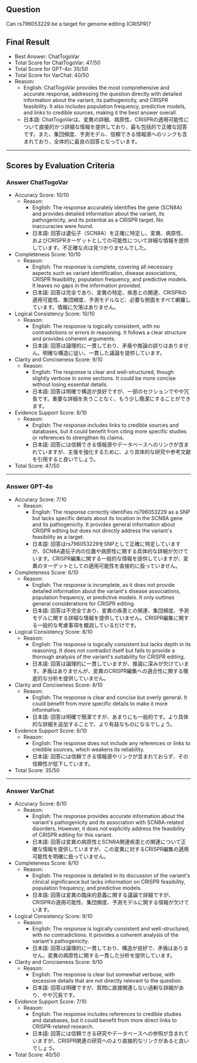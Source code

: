 ## Question

Can rs796053229 be a target for genome editing (CRISPR)?

## Final Result

- Best Answer: ChatTogoVar
- Total Score for ChatTogoVar: 47/50
- Total Score for GPT-4o: 35/50
- Total Score for VarChat: 40/50
- Reason:
  - English: ChatTogoVar provides the most comprehensive and accurate response, addressing the question directly with detailed information about the variant, its pathogenicity, and CRISPR feasibility. It also includes population frequency, predictive models, and links to credible sources, making it the best answer overall.
  - 日本語: ChatTogoVarは、変異の詳細、病原性、CRISPRの適用可能性について直接的かつ詳細な情報を提供しており、最も包括的で正確な回答です。また、集団頻度、予測モデル、信頼できる情報源へのリンクも含まれており、全体的に最良の回答となっています。

---

## Scores by Evaluation Criteria

### Answer ChatTogoVar
- Accuracy Score: 10/10
  - Reason: 
    - English: The response accurately identifies the gene (SCN8A) and provides detailed information about the variant, its pathogenicity, and its potential as a CRISPR target. No inaccuracies were found.
    - 日本語: 回答は遺伝子（SCN8A）を正確に特定し、変異、病原性、およびCRISPRターゲットとしての可能性について詳細な情報を提供しています。不正確な点は見つかりませんでした。
- Completeness Score: 10/10
  - Reason: 
    - English: The response is complete, covering all necessary aspects such as variant identification, disease associations, CRISPR feasibility, population frequency, and predictive models. It leaves no gaps in the information provided.
    - 日本語: 回答は完全であり、変異の特定、疾患との関連、CRISPRの適用可能性、集団頻度、予測モデルなど、必要な側面をすべて網羅しています。情報に欠落はありません。
- Logical Consistency Score: 10/10
  - Reason: 
    - English: The response is logically consistent, with no contradictions or errors in reasoning. It follows a clear structure and provides coherent arguments.
    - 日本語: 回答は論理的に一貫しており、矛盾や推論の誤りはありません。明確な構造に従い、一貫した議論を提供しています。
- Clarity and Conciseness Score: 9/10
  - Reason: 
    - English: The response is clear and well-structured, though slightly verbose in some sections. It could be more concise without losing essential details.
    - 日本語: 回答は明確で構造が良好ですが、一部のセクションでやや冗長です。重要な詳細を失うことなく、もう少し簡潔にすることができます。
- Evidence Support Score: 8/10
  - Reason: 
    - English: The response includes links to credible sources and databases, but it could benefit from citing more specific studies or references to strengthen its claims.
    - 日本語: 回答には信頼できる情報源やデータベースへのリンクが含まれていますが、主張を強化するために、より具体的な研究や参考文献を引用すると良いでしょう。
- Total Score: 47/50

---

### Answer GPT-4o
- Accuracy Score: 7/10
  - Reason: 
    - English: The response correctly identifies rs796053229 as a SNP but lacks specific details about its location in the SCN8A gene and its pathogenicity. It provides general information about CRISPR editing but does not directly address the variant's feasibility as a target.
    - 日本語: 回答はrs796053229をSNPとして正確に特定していますが、SCN8A遺伝子内の位置や病原性に関する具体的な詳細が欠けています。CRISPR編集に関する一般的な情報を提供していますが、変異のターゲットとしての適用可能性を直接的に扱っていません。
- Completeness Score: 6/10
  - Reason: 
    - English: The response is incomplete, as it does not provide detailed information about the variant's disease associations, population frequency, or predictive models. It only outlines general considerations for CRISPR editing.
    - 日本語: 回答は不完全であり、変異の疾患との関連、集団頻度、予測モデルに関する詳細な情報を提供していません。CRISPR編集に関する一般的な考慮事項を概説しているだけです。
- Logical Consistency Score: 8/10
  - Reason: 
    - English: The response is logically consistent but lacks depth in its reasoning. It does not contradict itself but fails to provide a thorough analysis of the variant's suitability for CRISPR editing.
    - 日本語: 回答は論理的に一貫していますが、推論に深みが欠けています。矛盾はありませんが、変異のCRISPR編集への適合性に関する徹底的な分析を提供していません。
- Clarity and Conciseness Score: 8/10
  - Reason: 
    - English: The response is clear and concise but overly general. It could benefit from more specific details to make it more informative.
    - 日本語: 回答は明確で簡潔ですが、あまりにも一般的です。より具体的な詳細を追加することで、より有益なものになるでしょう。
- Evidence Support Score: 6/10
  - Reason: 
    - English: The response does not include any references or links to credible sources, which weakens its reliability.
    - 日本語: 回答には信頼できる情報源やリンクが含まれておらず、その信頼性が低下しています。
- Total Score: 35/50

---

### Answer VarChat
- Accuracy Score: 8/10
  - Reason: 
    - English: The response provides accurate information about the variant's pathogenicity and its association with SCN8A-related disorders. However, it does not explicitly address the feasibility of CRISPR editing for this variant.
    - 日本語: 回答は変異の病原性とSCN8A関連疾患との関連について正確な情報を提供していますが、この変異に対するCRISPR編集の適用可能性を明確に扱っていません。
- Completeness Score: 8/10
  - Reason: 
    - English: The response is detailed in its discussion of the variant's clinical significance but lacks information on CRISPR feasibility, population frequency, and predictive models.
    - 日本語: 回答は変異の臨床的意義に関する議論で詳細ですが、CRISPRの適用可能性、集団頻度、予測モデルに関する情報が欠けています。
- Logical Consistency Score: 9/10
  - Reason: 
    - English: The response is logically consistent and well-structured, with no contradictions. It provides a coherent analysis of the variant's pathogenicity.
    - 日本語: 回答は論理的に一貫しており、構造が良好で、矛盾はありません。変異の病原性に関する一貫した分析を提供しています。
- Clarity and Conciseness Score: 8/10
  - Reason: 
    - English: The response is clear but somewhat verbose, with excessive details that are not directly relevant to the question.
    - 日本語: 回答は明確ですが、質問に直接関連しない過剰な詳細があり、やや冗長です。
- Evidence Support Score: 7/10
  - Reason: 
    - English: The response includes references to credible studies and databases, but it could benefit from more direct links to CRISPR-related research.
    - 日本語: 回答には信頼できる研究やデータベースへの参照が含まれていますが、CRISPR関連の研究へのより直接的なリンクがあると良いでしょう。
- Total Score: 40/50